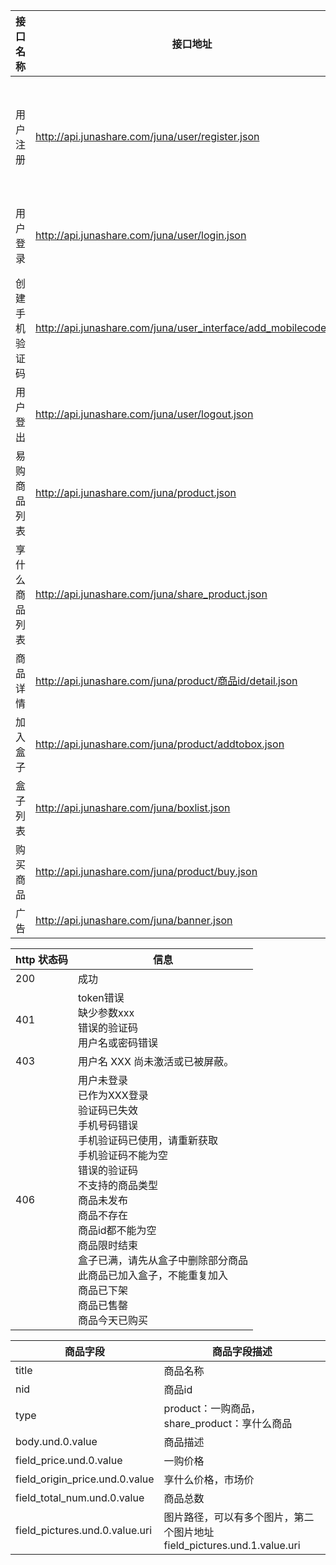 | 接口名称        | 接口地址           | 接口参数  |接口方式|header|status code|
| ------------- |-------------| -----|----|----|-----|
| 用户注册      | http://api.junashare.com/juna/user/register.json | name:手机号，pass：密码，code：手机验证码 |post|X-CSRF-Token:XXX，token的值来自于 http://api.junashare.com/services/session/token|401,406,200|
| 用户登录      |http://api.junashare.com/juna/user/login.json      |name:手机号，pass:密码 |post|X-CSRF-Token:XXX，token的值来自于 http://api.junashare.com/services/session/token|401,403,406,200|
| 创建手机验证码 | http://api.junashare.com/juna/user_interface/add_mobilecode.json |name：手机号|post|X-CSRF-Token:XXX，token的值来自于 http://api.junashare.com/services/session/token|401,406,200|
| 用户登出      | http://api.junashare.com/juna/user/logout.json | 无 |post|X-CSRF-Token:XXX，token的值来自于 http://api.junashare.com/services/session/token|401，406,200|
| 易购商品列表      | http://api.junashare.com/juna/product.json | page:页码 ,time：到限时结束的秒数|get|X-CSRF-Token:XXX，token的值来自于 http://api.junashare.com/services/session/token|401,200|
| 享什么商品列表      | http://api.junashare.com/juna/share_product.json | page:页码 ,time：到限时结束的秒数|get|X-CSRF-Token:XXX，token的值来自于 http://api.junashare.com/services/session/token|200|
| 商品详情      | http://api.junashare.com/juna/product/商品id/detail.json | 无 |get|X-CSRF-Token:XXX，token的值来自于 http://api.junashare.com/services/session/token|406,200，返回数据中product为商品信息，seller为商家信息|
| 加入盒子      | http://api.junashare.com/juna/product/addtobox.json | nid：商品id |post|X-CSRF-Token:XXX，token的值来自于 http://api.junashare.com/services/session/token|403,406,200|
| 盒子列表      | http://api.junashare.com/juna/boxlist.json | 无 |post|X-CSRF-Token:XXX，token的值来自于 http://api.junashare.com/services/session/token|403,,200|
| 购买商品      | http://api.junashare.com/juna/product/buy.json | nid：商品id |post|X-CSRF-Token:XXX，token的值来自于 http://api.junashare.com/services/session/token|403,406,200|
| 广告      | http://api.junashare.com/juna/banner.json |无 |post|X-CSRF-Token:XXX，token的值来自于 http://api.junashare.com/services/session/token|200|



|http 状态码|信息|
|----------|---|
|200|成功|
|401|token错误<br/>缺少参数xxx<br/>错误的验证码<br/>用户名或密码错误|
|403|用户名 XXX 尚未激活或已被屏蔽。|用户未登录
|406|用户未登录<br/>已作为XXX登录<br/>验证码已失效<br/>手机号码错误<br/>手机验证码已使用，请重新获取<br/>手机验证码不能为空<br/>错误的验证码<br/>不支持的商品类型<br/>商品未发布<br/>商品不存在<br/>商品id都不能为空<br/>商品限时结束<br/>盒子已满，请先从盒子中删除部分商品<br/>此商品已加入盒子，不能重复加入<br/>商品已下架<br/>商品已售罄<br/>商品今天已购买|

|商品字段|商品字段描述|
|------|-----|
|title|商品名称|
|nid|商品id|
|type|product：一购商品，share_product：享什么商品|
|body.und.0.value|商品描述|
|field_price.und.0.value|一购价格|
|field_origin_price.und.0.value|享什么价格，市场价|
|field_total_num.und.0.value|商品总数|
|field_pictures.und.0.value.uri|图片路径，可以有多个图片，第二个图片地址field_pictures.und.1.value.uri|
